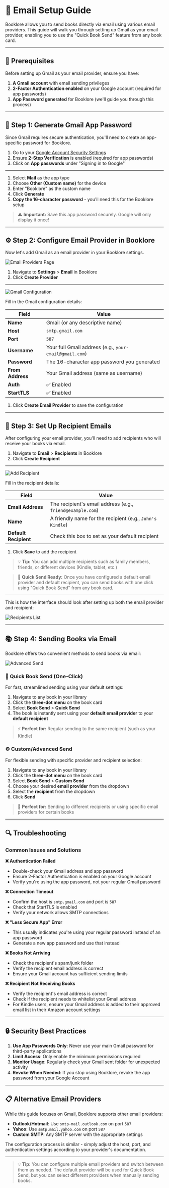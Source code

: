 # 📧 Email Setup Guide

Booklore allows you to send books directly via email using various email providers. This guide will walk you through setting up Gmail as your email provider, enabling you to use the "Quick Book Send" feature from any book card.

---

## 🔧 Prerequisites

Before setting up Gmail as your email provider, ensure you have:

1. **A Gmail account** with email sending privileges
2. **2-Factor Authentication enabled** on your Google account (required for app passwords)
3. **App Password generated** for Booklore (we'll guide you through this process)

---

## 🔐 Step 1: Generate Gmail App Password

Since Gmail requires secure authentication, you'll need to create an app-specific password for Booklore.

1. Go to your [Google Account Security Settings](https://myaccount.google.com/security)
2. Ensure **2-Step Verification** is enabled (required for app passwords)
3. Click on **App passwords** under "Signing in to Google"

---

1. Select **Mail** as the app type
2. Choose **Other (Custom name)** for the device
3. Enter "Booklore" as the custom name
4. Click **Generate**
5. **Copy the 16-character password** - you'll need this for the Booklore setup

> ⚠️ **Important:** Save this app password securely. Google will only display it once!

---

## ⚙️ Step 2: Configure Email Provider in Booklore

Now let's add Gmail as an email provider in your Booklore settings.

![Email Providers Page](/img/email/email-1.jpg)

1. Navigate to **Settings** > **Email** in Booklore
2. Click **Create Provider**

---

![Gmail Configuration](/img/email/email-2.jpg)

Fill in the Gmail configuration details:

| Field            | Value                                                   |
|------------------|---------------------------------------------------------|
| **Name**         | Gmail (or any descriptive name)                         |
| **Host**         | `smtp.gmail.com`                                        |
| **Port**         | `587`                                                   |
| **Username**     | Your full Gmail address (e.g., `your-email@gmail.com`) |
| **Password**     | The 16-character app password you generated             |
| **From Address** | Your Gmail address (same as username)                   |
| **Auth**         | ✅ Enabled                                               |
| **StartTLS**     | ✅ Enabled                                               |

1. Click **Create Email Provider** to save the configuration

---

## 📮 Step 3: Set Up Recipient Emails

After configuring your email provider, you'll need to add recipients who will receive your books via email.

1. Navigate to **Email** > **Recipients** in Booklore
2. Click **Create Recipient**

---

![Add Recipient](/img/email/email-3.jpg)

Fill in the recipient details:

| Field                 | Value                                                       |
|-----------------------|-------------------------------------------------------------|
| **Email Address**     | The recipient's email address (e.g., `friend@example.com`) |
| **Name**              | A friendly name for the recipient (e.g., `John's Kindle`)  |
| **Default Recipient** | Check this box to set as your default recipient            |

1. Click **Save** to add the recipient

> 💡 **Tip:** You can add multiple recipients such as family members, friends, or different devices (Kindle, tablet, etc.)

> 🚀 **Quick Send Ready:** Once you have configured a default email provider and default recipient, you can send books with one click using "Quick Book Send" from any book card.

---

This is how the interface should look after setting up both the email provider and recipient:

![Recipients List](/img/email/email-4.jpg)

---

## 📚 Step 4: Sending Books via Email

Booklore offers two convenient methods to send books via email:

![Advanced Send](/img/email/email-5.jpg)

### 🚀 Quick Book Send (One-Click)

For fast, streamlined sending using your default settings:

1. Navigate to any book in your library
2. Click the **three-dot menu** on the book card
3. Select **Book Send** > **Quick Send**
4. The book is instantly sent using your **default email provider** to your **default recipient**

> ⚡ **Perfect for:** Regular sending to the same recipient (such as your Kindle)

### ⚙️ Custom/Advanced Send

For flexible sending with specific provider and recipient selection:

1. Navigate to any book in your library
2. Click the **three-dot menu** on the book card
3. Select **Book Send** > **Custom Send**
4. Choose your desired **email provider** from the dropdown
5. Select the **recipient** from the dropdown
6. Click **Send**

> 🎯 **Perfect for:** Sending to different recipients or using specific email providers for certain books

---

## 🔍 Troubleshooting

### Common Issues and Solutions

**❌ Authentication Failed**

- Double-check your Gmail address and app password
- Ensure 2-Factor Authentication is enabled on your Google account
- Verify you're using the app password, not your regular Gmail password

**❌ Connection Timeout**

- Confirm the host is `smtp.gmail.com` and port is `587`
- Check that StartTLS is enabled
- Verify your network allows SMTP connections

**❌ "Less Secure App" Error**

- This usually indicates you're using your regular password instead of an app password
- Generate a new app password and use that instead

**❌ Books Not Arriving**

- Check the recipient's spam/junk folder
- Verify the recipient email address is correct
- Ensure your Gmail account has sufficient sending limits

**❌ Recipient Not Receiving Books**

- Verify the recipient's email address is correct
- Check if the recipient needs to whitelist your Gmail address
- For Kindle users, ensure your Gmail address is added to their approved email list in their Amazon account settings

---

## 🔒 Security Best Practices

1. **Use App Passwords Only**: Never use your main Gmail password for third-party applications
2. **Limit Access**: Only enable the minimum permissions required
3. **Monitor Usage**: Regularly check your Gmail sent folder for unexpected activity
4. **Revoke When Needed**: If you stop using Booklore, revoke the app password from your Google Account

---

## 📋 Alternative Email Providers

While this guide focuses on Gmail, Booklore supports other email providers:

- **Outlook/Hotmail**: Use `smtp-mail.outlook.com` on port `587`
- **Yahoo**: Use `smtp.mail.yahoo.com` on port `587`
- **Custom SMTP**: Any SMTP server with the appropriate settings

The configuration process is similar - simply adjust the host, port, and authentication settings according to your provider's documentation.

---

> 💡 **Tip:** You can configure multiple email providers and switch between them as needed. The default provider will be used for Quick Book Send, but you can select different providers when manually sending books.
